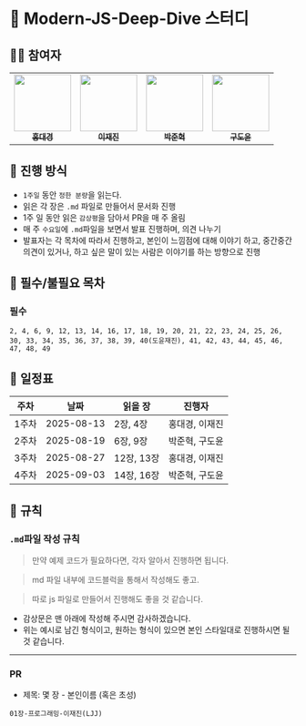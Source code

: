 # 📘 Modern-JS-Deep-Dive 스터디

## 🙇‍♂️ 참여자

 <table>
    <tr>
      <td align="center"><a href="https://github.com/dg1418"><img src="https://github.com/dg1418.png" width="100px;" height="100px"; alt=""/><br /><sub><b>홍대경</b></sub></a><br />
      <td align="center"><a href="https://github.com/zzzRYT"><img src="https://github.com/zzzRYT.png" width="100px;" height="100px;" alt=""/><br /><sub><b>이재진</b></sub></a>
      <td align="center"><a href="https://github.com/nicodora"><img src="https://github.com/nicodora.png" width="100px;" height="100px;" alt=""/><br /><sub><b>박준혁</b></sub></a>
      <td align="center"><a href="https://github.com/rhehfl"><img src="https://github.com/rhehfl.png" width="100px;" height="100px;" alt=""/><br /><sub><b>구도윤</b></sub></a>
    </tr>
  </table>

## 🚩 진행 방식

-   `1주일` 동안 `정한 분량`을 읽는다.
-   읽은 각 장은 `.md` 파일로 만들어서 문서화 진행
-   1주 일 동안 읽은 `감상평`을 담아서 PR을 매 주 올림
-   매 주 `수요일`에 `.md`파일을 보면서 발표 진행하며, 의견 나누기
-   발표자는 각 목차에 따라서 진행하고, 본인이 느낌점에 대해 이야기 하고, 중간중간 의견이 있거나, 하고 싶은 말이 있는 사람은 이야기를 하는 방향으로 진행

## 🐽 필수/불필요 목차

### 필수

```
2, 4, 6, 9, 12, 13, 14, 16, 17, 18, 19, 20, 21, 22, 23, 24, 25, 26, 30, 33, 34, 35, 36, 37, 38, 39, 40(도윤재진), 41, 42, 43, 44, 45, 46, 47, 48, 49
```

## 📅 일정표

| 주차  | 날짜       | 읽을 장    | 진행자         |
| ----- | ---------- | ---------- | -------------- |
| 1주차 | 2025-08-13 | 2장, 4장   | 홍대경, 이재진 |
| 2주차 | 2025-08-19 | 6장, 9장   | 박준혁, 구도윤 |
| 3주차 | 2025-08-27 | 12장, 13장 | 홍대경, 이재진 |
| 4주차 | 2025-09-03 | 14장, 16장 | 박준혁, 구도윤 |

## 📌 규칙

### `.md`파일 작성 규칙

> 만약 예제 코드가 필요하다면, 각자 알아서 진행하면 됩니다.

> md 파일 내부에 코드블럭을 통해서 작성해도 좋고.

> 따로 js 파일로 만들어서 진행해도 좋을 것 같습니다.

-   감상문은 맨 아래에 작성해 주시면 감사하겠습니다.
-   위는 예시로 남긴 형식이고, 원하는 형식이 있으면 본인 스타일대로 진행하시면 될 것 같습니다.

---

### PR

-   제목: 몇 장 - 본인이름 (혹은 초성)

```
01장-프로그래밍-이재진(LJJ)
```
